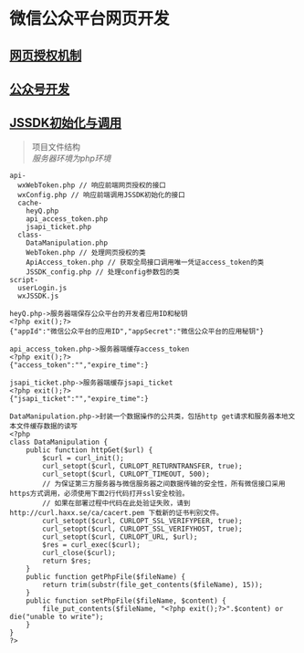 # 微信公众平台网页开发

## [网页授权机制](article/webtoken.md)

## [公众号开发](article/weclient.md)

## [JSSDK初始化与调用](article/jssdk.md)

> 项目文件结构  
> *服务器环境为php环境*

	api-
	  wxWebToken.php // 响应前端网页授权的接口
	  wxConfig.php // 响应前端调用JSSDK初始化的接口
	  cache-
	    heyQ.php
	    api_access_token.php
	    jsapi_ticket.php
	  class-
	    DataManipulation.php
	    WebToken.php // 处理网页授权的类
	    ApiAccess_token.php // 获取全局接口调用唯一凭证access_token的类
	    JSSDK_config.php // 处理config参数包的类
	script-
	  userLogin.js
	  wxJSSDK.js
    
    heyQ.php->服务器端保存公众平台的开发者应用ID和秘钥
    <?php exit();?>
    {"appId":"微信公众平台的应用ID","appSecret":"微信公众平台的应用秘钥"}
    
    api_access_token.php->服务器端缓存access_token
    <?php exit();?>
    {"access_token":"","expire_time":}
    
    jsapi_ticket.php->服务器端缓存jsapi_ticket
    <?php exit();?>
    {"jsapi_ticket":"","expire_time":}

    DataManipulation.php->封装一个数据操作的公共类，包括http get请求和服务器本地文本文件缓存数据的读写
    <?php
    class DataManipulation {
    	public function httpGet($url) {
            $curl = curl_init();
            curl_setopt($curl, CURLOPT_RETURNTRANSFER, true);
            curl_setopt($curl, CURLOPT_TIMEOUT, 500);
            // 为保证第三方服务器与微信服务器之间数据传输的安全性，所有微信接口采用https方式调用，必须使用下面2行代码打开ssl安全校验。
            // 如果在部署过程中代码在此处验证失败，请到 http://curl.haxx.se/ca/cacert.pem 下载新的证书判别文件。
            curl_setopt($curl, CURLOPT_SSL_VERIFYPEER, true);
            curl_setopt($curl, CURLOPT_SSL_VERIFYHOST, true);
            curl_setopt($curl, CURLOPT_URL, $url);
            $res = curl_exec($curl);
            curl_close($curl);
            return $res;
        }
        public function getPhpFile($fileName) {
            return trim(substr(file_get_contents($fileName), 15));
        }
        public function setPhpFile($fileName, $content) {
            file_put_contents($fileName, "<?php exit();?>".$content) or die("unable to write");
        }
    }
    ?>